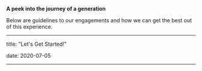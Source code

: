 **A peek into the journey of a generation**

Below are guidelines to our engagements and how we can get the best out of this experience. 

---

title: "Let's Get Started!"

date: 2020-07-05

---
